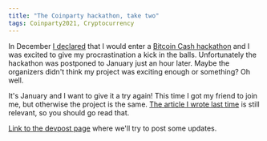 ```yaml
---
title: "The Coinparty hackathon, take two"
tags: Coinparty2021, Cryptocurrency
---
```


In December [I declared][dec-decl] that I would enter a [Bitcoin Cash hackathon][coinparty] and I was excited to give my procrastination a kick in the balls. Unfortunately the hackathon was postponed to January just an hour later. Maybe the organizers didn't think my project was exciting enough or something? Oh well.

It's January and I want to give it a try again! This time I got my friend to join me, but otherwise the project is the same. [The article I wrote last time][dec-decl] is still relevant, so you should go read that.

[Link to the devpost page][devpost] where we'll try to post some updates.

[coinparty]: https://coinparty.org/ "Coinparty, a Bitcoin Cash hackathon"
[dec-decl]: /blog/2020/11/30/an_elixir_based_payment_processor_for_the_coinparty_2020_hackathon/ "An Elixir based payment processor for the Coinparty hackathon"
[devpost]: https://devpost.com/software/bitpal "BitPal on DevPost"
